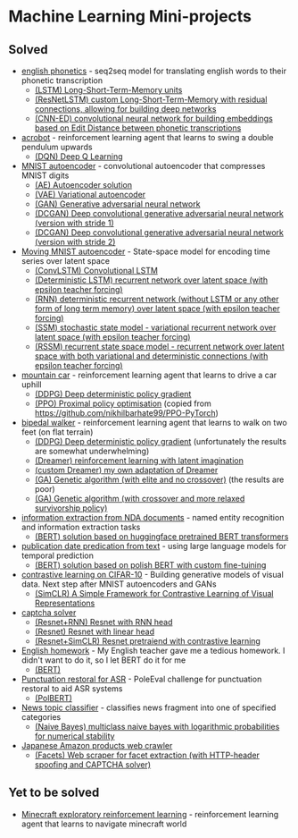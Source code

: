 # Machine Learning Mini-projects

## Solved

- [english phonetics](./phonetics) - seq2seq model for translating english words to their phonetic transcription
   - [(LSTM) Long-Short-Term-Memory units](./phonetics/PH.py)
   - [(ResNetLSTM) custom Long-Short-Term-Memory with residual connections, allowing for building deep networks](./phonetics/PH_ResNetLSTM.py)
   - [(CNN-ED) convolutional neural network for building embeddings based on Edit Distance between phonetic transcriptions](./phonetics/CNN.py)
- [acrobot](./acrobot) -  reinforcement learning agent that learns to swing a double pendulum upwards  
   - [(DQN) Deep Q Learning](./acrobot/AB.py)
- [MNIST autoencoder](./mnist_autoencoder) - convolutional autoencoder that compresses MNIST digits 
   - [(AE) Autoencoder solution](./mnist_autoencoder/MAE.py)
   - [(VAE) Variational autoencoder](./mnist_autoencoder/VAE.py)
   - [(GAN) Generative adversarial neural network](./mnist_autoencoder/GAN.py)
   - [(DCGAN) Deep convolutional generative adversarial neural network (version with stride 1)](./mnist_autoencoder/DCGAN1.py)
   - [(DCGAN) Deep convolutional generative adversarial neural network (version with stride 2)](./mnist_autoencoder/DCGAN2.py)
- [Moving MNIST autoencoder](./mnist_autoencoder) - State-space model for encoding time series over latent space 
   - [(ConvLSTM) Convolutional LSTM](./moving_mnist_autoencoder/ConvLSTM.py)
   - [(Deterministic LSTM) recurrent network over latent space (with epsilon teacher forcing) ](./moving_mnist_autoencoder/LSTM.py)
   - [(RNN) deterministic recurrent network (without LSTM or any other form of long term memory) over latent space (with epsilon teacher forcing)](./moving_mnist_autoencoder/RNN.py)
   - [(SSM) stochastic state model - variational recurrent network over latent space (with epsilon teacher forcing)](./moving_mnist_autoencoder/SSM.py)
   - [(RSSM) recurrent state space model - recurrent network over latent space with both variational and deterministic connections (with epsilon teacher forcing)](./moving_mnist_autoencoder/SSM.py)
- [mountain car](./mountain_car_continuous) -  reinforcement learning agent that learns to drive a car uphill  
   - [(DDPG) Deep deterministic policy gradient](./mountain_car_continuous/MC.py)
   - [(PPO) Proximal policy optimisation](./mountain_car_continuous/PPO.py) (copied from https://github.com/nikhilbarhate99/PPO-PyTorch)
- [bipedal walker](./bipedal_walker) -  reinforcement learning agent that learns to walk on two feet (on flat terrain)  
   - [(DDPG) Deep deterministic policy gradient](./bipedal_walker/DDPG.py) (unfortunately the results are somewhat underwhelming)
   - [(Dreamer) reinforcement learning with latent imagination](./bipedal_walker/Dreamer.py) 
   - [(custom Dreamer) my own adaptation of Dreamer](./bipedal_walker/BW.py) 
   - [(GA) Genetic algorithm (with elite and no crossover)](./bipedal_walker/GA.py) (the results are poor)
   - [(GA) Genetic algorithm (with crossover and more relaxed survivorship policy)](./bipedal_walker/GA_crossover.py)
- [information extraction from NDA documents](./named_entity_recognition) -  named entity recognition and information extraction tasks  
   - [(BERT) solution based on huggingface pretrained BERT transformers](./named_entity_recognition/BERT.py)
- [publication date predication from text](./temporal_classification_polish) - using large language models for temporal prediction
   - [(BERT) solution based on polish BERT with custom fine-tuining](./temporal_classification_polish/BERT.py)
- [contrastive learning on CIFAR-10](./cifar10) - Building generative models of visual data. Next step after MNIST autoencoders and GANs
   - [(SimCLR) A Simple Framework for Contrastive Learning of Visual Representations](./cifar10/SimCLR.py)
- [captcha solver](./captcha_recognizer)
   - [(Resnet+RNN) Resnet with RNN head](./captcha_recognizer/captcha_recognizer_rnn.py)
   - [(Resnet) Resnet with linear head](./captcha_recognizer/captcha_recognizer_lin.py) 
   - [(Resnet+SimCLR) Resnet pretraiend with contrastive learning](./captcha_recognizer/captcha_recognizer_simcrl.py)
- [English homework](./english_homework) - My English teacher gave me a tedious homework. I didn't want to do it, so I let BERT do it for me
   - [(BERT)](./english_homework/TFS.py)
- [Punctuation restoral for ASR](./punctuation_restoral) - PoleEval challenge for punctuation restoral to aid ASR systems
   - [(PolBERT)](./punctuation_restoral/Main.py)
- [News topic classifier](./newsgroup) - classifies news fragment into one of specified categories
   - [(Naive Bayes) multiclass naive bayes with logarithmic probabilities for numerical stability](./newgroup/Bayes.py)
- [Japanese Amazon products web crawler](./amazon_products)
   - [(Facets) Web scraper for facet extraction (with HTTP-header spoofing and CAPTCHA solver)](./amazon_products/scraper.py)

## Yet to be solved
- [Minecraft exploratory reinforcement learning](./minecraft) - reinforcement learning agent that learns to navigate minecraft world 

